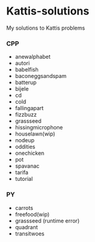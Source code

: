 # Kattis-solutions
My solutions to Kattis problems

### CPP
- anewalphabet
- autori
- babelfish
- baconeggsandspam
- batterup
- bijele
- cd
- cold
- fallingapart
- fizzbuzz
- grassseed
- hissingmicrophone
- houselawn(wip)
- nodeup
- oddities
- onechicken
- pot
- spavanac
- tarifa
- tutorial

### PY
- carrots
- freefood(wip)
- grassseed (runtime error)
- quadrant
- transitwoes